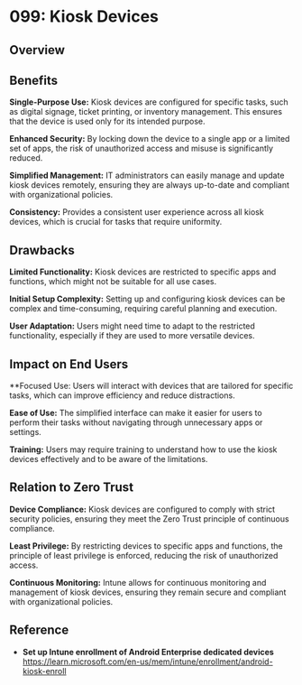 # 099: Kiosk Devices

## Overview

## Benefits

**Single-Purpose Use:** Kiosk devices are configured for specific tasks, such as digital signage, ticket printing, or inventory management. This ensures that the device is used only for its intended purpose.

**Enhanced Security:** By locking down the device to a single app or a limited set of apps, the risk of unauthorized access and misuse is significantly reduced.

**Simplified Management:** IT administrators can easily manage and update kiosk devices remotely, ensuring they are always up-to-date and compliant with organizational policies.

**Consistency:** Provides a consistent user experience across all kiosk devices, which is crucial for tasks that require uniformity.

## Drawbacks

**Limited Functionality:** Kiosk devices are restricted to specific apps and functions, which might not be suitable for all use cases.

**Initial Setup Complexity:** Setting up and configuring kiosk devices can be complex and time-consuming, requiring careful planning and execution.

**User Adaptation:** Users might need time to adapt to the restricted functionality, especially if they are used to more versatile devices.

## Impact on End Users

**Focused Use: Users will interact with devices that are tailored for specific tasks, which can improve efficiency and reduce distractions.

**Ease of Use:** The simplified interface can make it easier for users to perform their tasks without navigating through unnecessary apps or settings.

**Training:** Users may require training to understand how to use the kiosk devices effectively and to be aware of the limitations.

## Relation to Zero Trust

**Device Compliance:** Kiosk devices are configured to comply with strict security policies, ensuring they meet the Zero Trust principle of continuous compliance.

**Least Privilege:** By restricting devices to specific apps and functions, the principle of least privilege is enforced, reducing the risk of unauthorized access.

**Continuous Monitoring:** Intune allows for continuous monitoring and management of kiosk devices, ensuring they remain secure and compliant with organizational policies.

## Reference

* **Set up Intune enrollment of Android Enterprise dedicated devices** https://learn.microsoft.com/en-us/mem/intune/enrollment/android-kiosk-enroll


